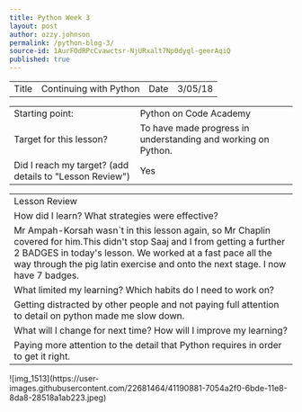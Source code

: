 ```yaml
---
title: Python Week 3
layout: post
author: ozzy.johnson
permalink: /python-blog-3/
source-id: 1AurFOdRPcCvawctsr-NjURxalt7Np0dyql-geerAqiQ
published: true
---
```

<table>
  <tr>
    <td>Title</td>
    <td>Continuing with Python</td>
    <td>Date</td>
    <td>3/05/18</td>
  </tr>
</table>


<table>
  <tr>
    <td>Starting point:</td>
    <td>Python on Code Academy</td>
  </tr>
  <tr>
    <td>Target for this lesson?</td>
    <td>To have made progress in understanding and working on Python.</td>
  </tr>
  <tr>
    <td>Did I reach my target? 
(add details to "Lesson Review")</td>
    <td> Yes </td>
  </tr>
</table>


<table>
  <tr>
    <td>Lesson Review</td>
  </tr>
  <tr>
    <td>How did I learn? What strategies were effective? </td>
  </tr>
  <tr>
    <td>Mr Ampah-Korsah wasn`t in this lesson again, so Mr Chaplin covered for him.This didn't stop Saaj and I from getting a further 2 BADGES in today's lesson. We worked at a fast pace all the way through the pig latin exercise and onto the next stage. I now have 7 badges.</td>
  </tr>
  <tr>
    <td>What limited my learning? Which habits do I need to work on? </td>
  </tr>
  <tr>
    <td>Getting distracted by other people and not paying full attention to detail on python made me slow down.</td>
  </tr>
  <tr>
    <td>What will I change for next time? How will I improve my learning?</td>
  </tr>
  <tr>
    <td>Paying more attention to the detail that Python requires in order to get it right.</td>
  </tr>
</table>
![img_1513](https://user-images.githubusercontent.com/22681464/41190881-7054a2f0-6bde-11e8-8da8-28518a1ab223.jpeg)



